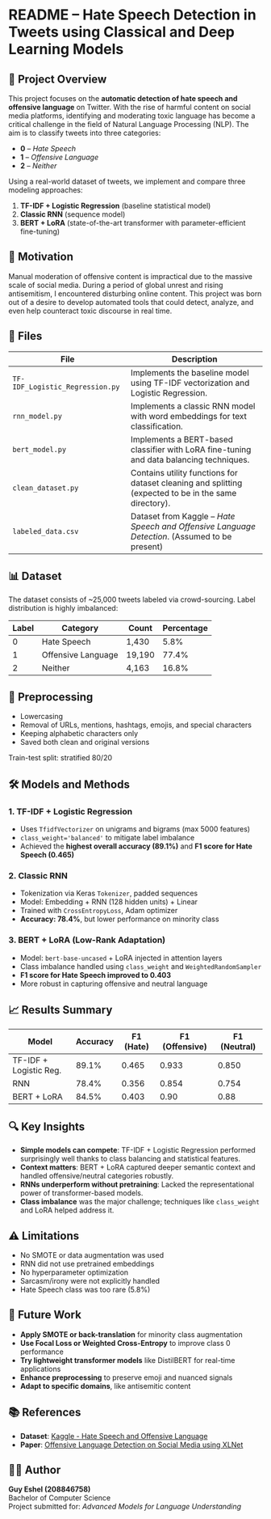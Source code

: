 # README – Hate Speech Detection in Tweets using Classical and Deep Learning Models

## 📌 Project Overview

This project focuses on the **automatic detection of hate speech and offensive language** on Twitter. With the rise of harmful content on social media platforms, identifying and moderating toxic language has become a critical challenge in the field of Natural Language Processing (NLP). The aim is to classify tweets into three categories:

- **0** – *Hate Speech*  
- **1** – *Offensive Language*  
- **2** – *Neither*

Using a real-world dataset of tweets, we implement and compare three modeling approaches:
1. **TF-IDF + Logistic Regression** (baseline statistical model)
2. **Classic RNN** (sequence model)
3. **BERT + LoRA** (state-of-the-art transformer with parameter-efficient fine-tuning)

## 🧠 Motivation

Manual moderation of offensive content is impractical due to the massive scale of social media. During a period of global unrest and rising antisemitism, I encountered disturbing online content. This project was born out of a desire to develop automated tools that could detect, analyze, and even help counteract toxic discourse in real time.

## 📂 Files

| File | Description |
|------|-------------|
| `TF-IDF_Logistic_Regression.py` | Implements the baseline model using TF-IDF vectorization and Logistic Regression. |
| `rnn_model.py` | Implements a classic RNN model with word embeddings for text classification. |
| `bert_model.py` | Implements a BERT-based classifier with LoRA fine-tuning and data balancing techniques. |
| `clean_dataset.py` | Contains utility functions for dataset cleaning and splitting (expected to be in the same directory). |
| `labeled_data.csv` | Dataset from Kaggle – *Hate Speech and Offensive Language Detection*. (Assumed to be present) |

## 📊 Dataset

The dataset consists of ~25,000 tweets labeled via crowd-sourcing. Label distribution is highly imbalanced:

| Label | Category             | Count | Percentage |
|-------|----------------------|-------|------------|
| 0     | Hate Speech          | 1,430 | 5.8%       |
| 1     | Offensive Language   | 19,190| 77.4%      |
| 2     | Neither              | 4,163 | 16.8%      |

## 🧪 Preprocessing

- Lowercasing
- Removal of URLs, mentions, hashtags, emojis, and special characters
- Keeping alphabetic characters only
- Saved both clean and original versions

Train-test split: stratified 80/20

## 🛠 Models and Methods

### 1. TF-IDF + Logistic Regression
- Uses `TfidfVectorizer` on unigrams and bigrams (max 5000 features)
- `class_weight='balanced'` to mitigate label imbalance
- Achieved the **highest overall accuracy (89.1%)** and **F1 score for Hate Speech (0.465)**

### 2. Classic RNN
- Tokenization via Keras `Tokenizer`, padded sequences
- Model: Embedding + RNN (128 hidden units) + Linear
- Trained with `CrossEntropyLoss`, Adam optimizer
- **Accuracy: 78.4%**, but lower performance on minority class

### 3. BERT + LoRA (Low-Rank Adaptation)
- Model: `bert-base-uncased` + LoRA injected in attention layers
- Class imbalance handled using `class_weight` and `WeightedRandomSampler`
- **F1 score for Hate Speech improved to 0.403**
- More robust in capturing offensive and neutral language

## 📈 Results Summary

| Model                     | Accuracy | F1 (Hate) | F1 (Offensive) | F1 (Neutral) |
|--------------------------|----------|-----------|----------------|--------------|
| TF-IDF + Logistic Reg.   | 89.1%    | 0.465     | 0.933          | 0.850        |
| RNN                      | 78.4%    | 0.356     | 0.854          | 0.754        |
| BERT + LoRA              | 84.5%    | 0.403     | 0.90           | 0.88         |

## 🔍 Key Insights

- **Simple models can compete**: TF-IDF + Logistic Regression performed surprisingly well thanks to class balancing and statistical features.
- **Context matters**: BERT + LoRA captured deeper semantic context and handled offensive/neutral categories robustly.
- **RNNs underperform without pretraining**: Lacked the representational power of transformer-based models.
- **Class imbalance** was the major challenge; techniques like `class_weight` and LoRA helped address it.

## ⚠ Limitations

- No SMOTE or data augmentation was used
- RNN did not use pretrained embeddings
- No hyperparameter optimization
- Sarcasm/irony were not explicitly handled
- Hate Speech class was too rare (5.8%)

## 🚀 Future Work

- **Apply SMOTE or back-translation** for minority class augmentation
- **Use Focal Loss or Weighted Cross-Entropy** to improve class 0 performance
- **Try lightweight transformer models** like DistilBERT for real-time applications
- **Enhance preprocessing** to preserve emoji and nuanced signals
- **Adapt to specific domains**, like antisemitic content

## 📚 References

- **Dataset**: [Kaggle - Hate Speech and Offensive Language](https://www.kaggle.com/datasets/lxqd/twitter-hate-speech)
- **Paper**: [Offensive Language Detection on Social Media using XLNet](https://arxiv.org/html/2506.21795v1)

## 👨‍💻 Author

**Guy Eshel (208846758)**  
Bachelor of Computer Science  
Project submitted for: *Advanced Models for Language Understanding*
